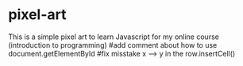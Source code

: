 # pixel-art
This is a simple pixel art to learn Javascript for my online course (introduction to programming)
#add comment about how to use document.getElementById
#fix misstake x --> y in the row.insertCell()
